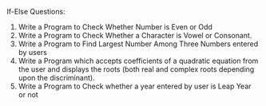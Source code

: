 If-Else Questions:

1) Write a Program to Check Whether Number is Even or Odd
2) Write a Program to Check Whether a Character is Vowel or Consonant.
3) Write a Program to Find Largest Number Among Three Numbers entered by users
4) Write a Program which accepts coefficients of a quadratic equation from the user and displays the roots
(both real and complex roots depending upon the discriminant).
5) Write a Program to Check whether a year entered by  user is Leap Year or not

